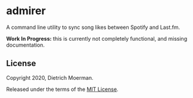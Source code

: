 # admirer

A command line utility to sync song likes between Spotify and Last.fm.

**Work In Progress:** this is currently not completely functional, and missing documentation.

## License

Copyright 2020, Dietrich Moerman.

Released under the terms of the [MIT License](LICENSE).

